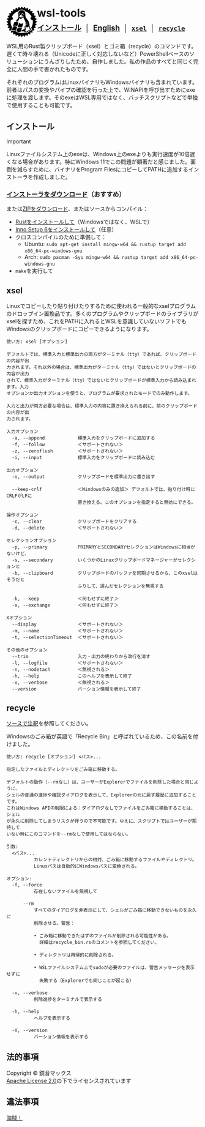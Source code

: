 <h1>
  <img src="rustuxdows.svg" height="80" align="left" />
  wsl-tools
  <br />
  <sup><sub>
    <a href="#インストール">インストール</a>
    &nbsp;│&nbsp;
    <a href="README.md">English</a>
    &nbsp;│&nbsp;
    <a href="#xsel"><code>xsel</code></a>
    &nbsp;│&nbsp;
    <a href="#recycle"><code>recycle</code></a>
  </sub></sup>
</h1>

WSL用のRust製クリップボード（xsel）とゴミ箱（recycle）のコマンドです。遅くて時々壊れる（Unicodeに正しく対応しないなど）PowerShellベースのソリューションにうんざりしたため、自作しました。私の作品のすべてと同じく完全に人間の手で書かれたものです。

それぞれのプログラムはLinuxバイナリもWindowsバイナリも含まれています。前者はパスの変換やパイプの確認を行った上で、WINAPIを呼び出すためにexeに処理を渡します。そのexeはWSL専用ではなく、バッチスクリプトなどで単独で使用することも可能です。

## インストール

> [!IMPORTANT]
> Linuxファイルシステム上のexeは、Windows上のexeよりも実行速度が10倍遅くなる場合があります。特にWindows 11でこの問題が顕著だと感じました。面倒を減らすために、バイナリをProgram FilesにコピーしてPATHに追加するインストーラを作成しました。

### [インストーラをダウンロード](https://github.com/maxkagamine/wsl-tools/releases/latest/download/wsl-tools-installer.exe)（おすすめ）

または[ZIPをダウンロード](https://github.com/maxkagamine/wsl-tools/releases/latest/download/wsl-tools-portable.zip)、またはソースからコンパイル：

- [Rustをインストールして](https://rustup.rs/)（Windowsではなく、WSLで）
- [Inno Setup 6をインストールして](https://jrsoftware.org/isdl.php)（任意）
- クロスコンパイルのために準備して：
  - Ubuntu: `sudo apt-get install mingw-w64 && rustup target add x86_64-pc-windows-gnu`
  - Arch: `sudo pacman -Syu mingw-w64 && rustup target add x86_64-pc-windows-gnu`
- `make`を実行して

## xsel

Linuxでコピーしたり貼り付けたりするために使われる一般的なxselプログラムのドロップイン置換品です。多くのプログラムやクリップボードのライブラリがxselを探すため、これをPATHに入れるとWSLを意識していないソフトでもWindowsのクリップボードにコピーできるようになります。

```
使い方: xsel [オプション]

デフォルトでは、標準入力と標準出力の両方がターミナル（tty）であれば、クリップボードの内容が出
力されます。それ以外の場合は、標準出力がターミナル（tty）ではないとクリップボードの内容が出力
されて、標準入力がターミナル（tty）ではないとクリップボードが標準入力から読み込まれます。入力
オプションか出力オプションを使うと、プログラムが要求されたモードでのみ動作します。

入力と出力が両方必要な場合は、標準入力の内容に置き換えられる前に、前のクリップボードの内容が出
力されます。

入力オプション
  -a, --append            標準入力をクリップボードに追加する
  -f, --follow            ＜サポートされない＞
  -z, --zeroflush         ＜サポートされない＞
  -i, --input             標準入力をクリップボードに読み込む

出力オプション
  -o, --output            クリップボードを標準出力に書き出す

  --keep-crlf             ＜Windowsのみの追加＞ デフォルトでは、貼り付け時にCRLFがLFに
                          置き換える。このオプションを指定すると無効にできる。

操作オプション
  -c, --clear             クリップボードをクリアする
  -d, --delete            ＜サポートされない＞

セレクションオプション
  -p, --primary           PRIMARYとSECONDARYセレクションはWindowsに相当がないけど、
  -s, --secondary         いくつかのLinuxクリップボードマネージャーがセレクションと
  -b, --clipboard         クリップボードのバッファを同期させるから、このxselはそうだと
                          ふりして、選んだセレクションを無視する

  -k, --keep              ＜何もせずに終了＞
  -x, --exchange          ＜何もせずに終了＞

Xオプション
  --display               ＜サポートされない＞
  -m, --name              ＜サポートされない＞
  -t, --selectionTimeout  ＜サポートされない＞

その他のオプション
  --trim                  入力・出力の終わりから改行を消す
  -l, --logfile           ＜サポートされない＞
  -n, --nodetach          ＜無視される＞
  -h, --help              このヘルプを表示して終了
  -v, --verbose           ＜無視される＞
  --version               バーション情報を表示して終了
```

## recycle

[ソースで注釈](src/recycle_bin.rs#L91)を参照してください。

Windowsのごみ箱が英語で「Recycle Bin」と呼ばれているため、この名前を付けました。

```
使い方: recycle [オプション] <パス>...

指定したファイルとディレクトリをごみ箱に移動する。

デフォルトの動作（--rmなし）は、ユーザーがExplorerでファイルを削除した場合と同じように、
シェルの普通の進捗や確認ダイアログを表示して、Explorerの元に戻す履歴に追加することです。
これはWindows APIの制限による：ダイアログなしでファイルをごみ箱に移動することは、シェル
が永久に削除してしまうリスクが伴うので不可能です。ゆえに、スクリプトではユーザーが期待して
いない時にこのコマンドを--rmなしで使用してはならない。

引数:
  <パス>...
          カレントディレクトリからの相対、ごみ箱に移動するファイルやディレクトリ。
          Linuxパスは自動的にWindowsパスに変換される。

オプション:
  -f, --force
          存在しないファイルを無視して

      --rm
          すべてのダイアログを非表示にして、シェルがごみ箱に移動できないものを永久に
          削除させる。警告：

          • ごみ箱に移動できたはずのファイルが削除される可能性がある。
            詳細はrecycle_bin.rsのコメントを参照してください。

          • ディレクトリは再帰的に削除される。

          • WSLファイルシステム上でsudoが必要のファイルは、警告メッセージを表示せずに
            失敗する（Explorerでも同じことが起こる）

  -v, --verbose
          削除進捗をターミナルで表示する

  -h, --help
          ヘルプを表示する

  -V, --version
          バーション情報を表示する
```

## 法的事項

Copyright © 鏡音マックス  
[Apache License 2.0](LICENSE.txt)の下でライセンスされています

## 違法事項

[海賊！](https://www.youtube.com/watch?v=NSZhIAfR6dA)
